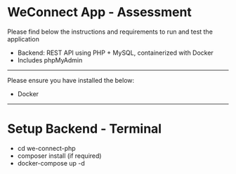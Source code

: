 # WeConnect App - Assessment

Please find below the instructions and requirements to run and test the application

- Backend: REST API using PHP + MySQL, containerized with Docker
- Includes phpMyAdmin

---

Please ensure you have installed the below:

- Docker

---

# Setup Backend - Terminal

- cd we-connect-php
- composer install (if required)
- docker-compose up -d
